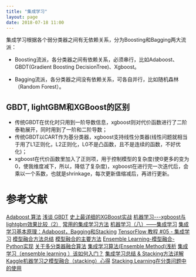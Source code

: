 ```yaml
---
title: "集成学习"
layout: page
date: 2018-07-18 11:00
---
```


集成学习根据各个弱分类器之间有无依赖关系，分为Boosting和Bagging两大流派：

- Boosting流派，各分类器之间有依赖关系，必须串行，比如Adaboost、GBDT(Gradient Boosting DecisionTree)、Xgboost。

- Bagging流派，各分类器之间没有依赖关系，可各自并行，比如随机森林（Random Forest）。

## GBDT, lightGBM和XGBoost的区别
-  传统GBDT在优化时只用到一阶导数信息，xgboost则对代价函数进行了二阶泰勒展开，同时用到了一阶和二阶导数；
- 传统GBDT以CART作为基分类器，xgboost支持线性分类器(线性问题就相当于用了L1正则化，L2正则化，L0不是凸函数，且不是连续的函数，不好优化)；
- xgboost在代价函数里加入了正则项，用于控制模型的复杂度(使Θ更多的变为0，使我维度减下，所以，降低了复杂度)，xgboost在进行完一次迭代后，会乘以一个系数，也就是shrinkage，每次更新值缩减后，再进行更新。








# 参考文献
[Adaboost 算法](https://www.jianshu.com/p/389d28f853c0)
[浅谈 GBDT](https://www.jianshu.com/p/d55f7aaac4a7)
[史上最详细的XGBoost实战](https://blog.csdn.net/u013709270/article/details/78156207?locationNum=6&fps=1)
[机器学习---xgboost与lightgbm效果比较（2）](https://blog.csdn.net/zhouwenyuan1015/article/details/77481184)
[常用的集成学习方法](http://blog.51cto.com/yixianwei/2116117)
[机器学习（八）——集成学习](https://www.cnblogs.com/Rxma1805/p/8509498.html)
[集成学习基本原理：Adaboost，Bagging和Stacking](https://blog.csdn.net/leonliu1995/article/details/78848249)
[TensorFlow 教程 #05 - 集成学习](https://zhuanlan.zhihu.com/p/26943434)
[模型融合方法总结](https://blog.csdn.net/hust_tsb/article/details/76577599)
[模型融合的主要方法](https://blog.csdn.net/christ1750/article/details/51098880)
[Ensemble Learning-模型融合-Python实现](https://blog.csdn.net/shine19930820/article/details/75209021)
[关于多分类器融合算法](https://blog.csdn.net/frona_lee/article/details/8128924)
[集成学习算法(Ensemble Method)浅析](https://zhuanlan.zhihu.com/p/32798104)
[集成学习（ensemble learning ）该如何入门？](https://www.zhihu.com/question/29036379)
[集成学习总结 & Stacking方法详解](https://blog.csdn.net/willduan1/article/details/73618677/)
[Kaggle机器学习之模型融合（stacking）心得](https://zhuanlan.zhihu.com/p/26890738)
[Stacking Learning在分类问题中的使用](https://blog.csdn.net/MrLevo520/article/details/78161590?locationNum=4&fps=1)
[]()
[]()
[]()
[]()
[]()
[]()
[]()
[]()
[]()

